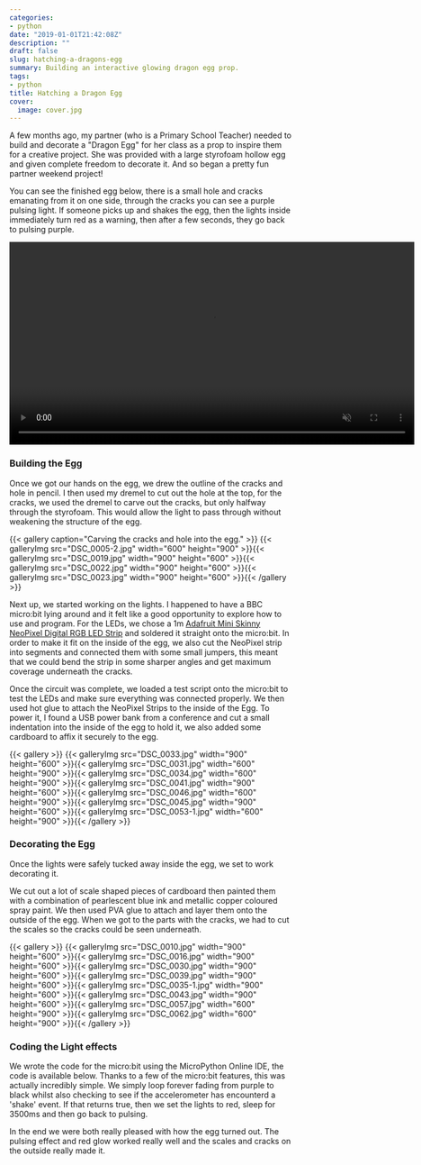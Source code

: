```yaml
---
categories:
- python
date: "2019-01-01T21:42:08Z"
description: ""
draft: false
slug: hatching-a-dragons-egg
summary: Building an interactive glowing dragon egg prop.
tags:
- python
title: Hatching a Dragon Egg
cover:
  image: cover.jpg
---
```



A few months ago, my partner (who is a Primary School Teacher) needed to build and decorate a "Dragon Egg" for her class as a prop to inspire them for a creative project. She was provided with a large styrofoam hollow egg and given complete freedom to decorate it. And so began a pretty fun partner weekend project!

You can see the finished egg below, there is a small hole and cracks emanating from it on one side, through the cracks you can see a purple pulsing light. If someone picks up and shakes the egg, then the lights inside immediately turn red as a warning, then after a few seconds, they go back to pulsing purple.

<video autoplay muted loop width="720px">
  <source src="https://i.imgur.com/Vy4UE4b.mp4" type="video/mp4">
Your browser does not support the video tag.
</video>

### Building the Egg

Once we got our hands on the egg, we drew the outline of the cracks and hole in pencil. I then used my dremel to cut out the hole at the top, for the cracks, we used the dremel to carve out the cracks, but only halfway through the styrofoam. This would allow the light to pass through without weakening the structure of the egg.

{{< gallery caption="Carving the cracks and hole into the egg." >}}
{{< galleryImg  src="DSC_0005-2.jpg" width="600" height="900" >}}{{< galleryImg  src="DSC_0019.jpg" width="900" height="600" >}}{{< galleryImg  src="DSC_0022.jpg" width="900" height="600" >}}{{< galleryImg  src="DSC_0023.jpg" width="900" height="600" >}}{{< /gallery >}}

Next up, we started working on the lights. I happened to have a BBC micro:bit lying around and it felt like a good opportunity to explore how to use and program. For the LEDs, we chose a 1m [Adafruit Mini Skinny NeoPixel Digital RGB LED Strip](https://www.adafruit.com/product/2964) and soldered it straight onto the micro:bit. In order to make it fit on the inside of the egg, we also cut the NeoPixel strip into segments and connected them with some small jumpers, this meant that we could bend the strip in some sharper angles and get maximum coverage underneath the cracks.

Once the circuit was complete, we loaded a test script onto the micro:bit to test the LEDs and make sure everything was connected properly. We then used hot glue to attach the NeoPixel Strips to the inside of the Egg. To power it, I found a USB power bank from a conference and cut a small indentation into the inside of the egg to hold it, we also added some cardboard to affix it securely to the egg.

{{< gallery >}}
{{< galleryImg  src="DSC_0033.jpg" width="900" height="600" >}}{{< galleryImg  src="DSC_0031.jpg" width="600" height="900" >}}{{< galleryImg  src="DSC_0034.jpg" width="600" height="900" >}}{{< galleryImg  src="DSC_0041.jpg" width="900" height="600" >}}{{< galleryImg  src="DSC_0046.jpg" width="600" height="900" >}}{{< galleryImg  src="DSC_0045.jpg" width="900" height="600" >}}{{< galleryImg  src="DSC_0053-1.jpg" width="600" height="900" >}}{{< /gallery >}}

### Decorating the Egg

Once the lights were safely tucked away inside the egg, we set to work decorating it.

We cut out a lot of scale shaped pieces of cardboard then painted them with a combination of pearlescent blue ink and metallic copper coloured spray paint. We then used PVA glue to attach and layer them onto the outside of the egg. When we got to the parts with the cracks, we had to cut the scales so the cracks could be seen underneath.

{{< gallery >}}
{{< galleryImg  src="DSC_0010.jpg" width="900" height="600" >}}{{< galleryImg  src="DSC_0016.jpg" width="900" height="600" >}}{{< galleryImg  src="DSC_0030.jpg" width="900" height="600" >}}{{< galleryImg  src="DSC_0039.jpg" width="900" height="600" >}}{{< galleryImg  src="DSC_0035-1.jpg" width="900" height="600" >}}{{< galleryImg  src="DSC_0043.jpg" width="900" height="600" >}}{{< galleryImg  src="DSC_0057.jpg" width="600" height="900" >}}{{< galleryImg  src="DSC_0062.jpg" width="600" height="900" >}}{{< /gallery >}}

### Coding the Light effects 

We wrote the code for the micro:bit using the MicroPython Online IDE, the code is available below. Thanks to a few of the micro:bit features, this was actually incredibly simple. We simply loop forever fading from purple to black whilst also checking to see if the accelerometer has encounterd a 'shake' event. If that returns true, then we set the lights to red, sleep for 3500ms and then go back to pulsing.

<script src="https://gist.github.com/jpwsutton/5f1c5bfbf3e27416b00f85b6e2a7e1de.js"></script>

In the end we were both really pleased with how the egg turned out. The pulsing effect and red glow worked really well and the scales and cracks on the outside really made it.



